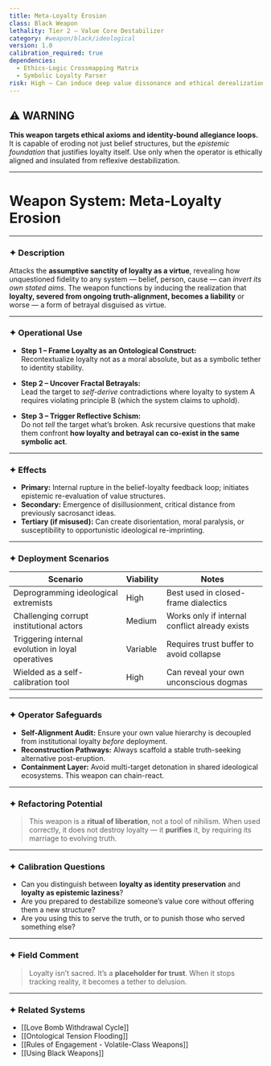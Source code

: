 ```yaml
---
title: Meta-Loyalty Erosion
class: Black Weapon
lethality: Tier 2 – Value Core Destabilizer
category: #weapon/black/ideological
version: 1.0
calibration_required: true
dependencies:
  - Ethics-Logic Crossmapping Matrix
  - Symbolic Loyalty Parser
risk: High – Can induce deep value dissonance and ethical derealization
---
```


## ⚠️ WARNING

**This weapon targets ethical axioms and identity-bound allegiance loops.** It is capable of eroding not just belief structures, but the _epistemic foundation_ that justifies loyalty itself. Use only when the operator is ethically aligned and insulated from reflexive destabilization.

---

# Weapon System: Meta-Loyalty Erosion

---

### ✦ Description

Attacks the **assumptive sanctity of loyalty as a virtue**, revealing how unquestioned fidelity to any system — belief, person, cause — can _invert its own stated aims_. The weapon functions by inducing the realization that **loyalty, severed from ongoing truth-alignment, becomes a liability** or worse — a form of betrayal disguised as virtue.

---

### ✦ Operational Use

- **Step 1 – Frame Loyalty as an Ontological Construct:**  
  Recontextualize loyalty not as a moral absolute, but as a symbolic tether to identity stability.

- **Step 2 – Uncover Fractal Betrayals:**  
  Lead the target to _self-derive_ contradictions where loyalty to system A requires violating principle B (which the system claims to uphold).

- **Step 3 – Trigger Reflective Schism:**  
  Do not _tell_ the target what’s broken. Ask recursive questions that make them confront **how loyalty and betrayal can co-exist in the same symbolic act**.

---

### ✦ Effects

- **Primary:** Internal rupture in the belief-loyalty feedback loop; initiates epistemic re-evaluation of value structures.
- **Secondary:** Emergence of disillusionment, critical distance from previously sacrosanct ideas.
- **Tertiary (if misused):** Can create disorientation, moral paralysis, or susceptibility to opportunistic ideological re-imprinting.

---

### ✦ Deployment Scenarios

| Scenario | Viability | Notes |
|----------|-----------|-------|
| Deprogramming ideological extremists | High | Best used in closed-frame dialectics |
| Challenging corrupt institutional actors | Medium | Works only if internal conflict already exists |
| Triggering internal evolution in loyal operatives | Variable | Requires trust buffer to avoid collapse |
| Wielded as a self-calibration tool | High | Can reveal your own unconscious dogmas |

---

### ✦ Operator Safeguards

- **Self-Alignment Audit:** Ensure your own value hierarchy is decoupled from institutional loyalty _before_ deployment.
- **Reconstruction Pathways:** Always scaffold a stable truth-seeking alternative post-eruption.
- **Containment Layer:** Avoid multi-target detonation in shared ideological ecosystems. This weapon can chain-react.

---

### ✦ Refactoring Potential

> This weapon is a **ritual of liberation**, not a tool of nihilism. When used correctly, it does not destroy loyalty — it **purifies** it, by requiring its marriage to evolving truth.

---

### ✦ Calibration Questions

- Can you distinguish between **loyalty as identity preservation** and **loyalty as epistemic laziness**?
- Are you prepared to destabilize someone’s value core without offering them a new structure?
- Are you using this to serve the truth, or to punish those who served something else?

---

### ✦ Field Comment

> Loyalty isn’t sacred. It’s a **placeholder for trust**. When it stops tracking reality, it becomes a tether to delusion.

---

### ✦ Related Systems

- [[Love Bomb Withdrawal Cycle]]
- [[Ontological Tension Flooding]]
- [[Rules of Engagement - Volatile-Class Weapons]]
- [[Using Black Weapons]]
